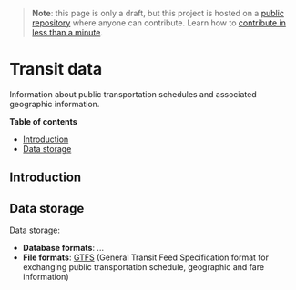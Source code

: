 > **Note**: this page is only a draft, but this project is hosted on a [public repository](https://github.com/hhkaos/awesome-arcgis) where anyone can contribute. Learn how to [contribute in less than a minute](https://github.com/hhkaos/awesome-arcgis/blob/master/CONTRIBUTING.md#contributions).

# Transit data

Information about public transportation schedules and associated geographic information.

<!-- START doctoc generated TOC please keep comment here to allow auto update -->
<!-- DON'T EDIT THIS SECTION, INSTEAD RE-RUN doctoc TO UPDATE -->
**Table of contents**

- [Introduction](#introduction)
- [Data storage](#data-storage)

<!-- END doctoc generated TOC please keep comment here to allow auto update -->

## Introduction



## Data storage

Data storage:

* **Database formats**: ...
* **File formats**: [GTFS](../../data-storage/file-formats/gtfs/README.md) (General Transit Feed Specification format for exchanging public transportation schedule, geographic and fare information)
